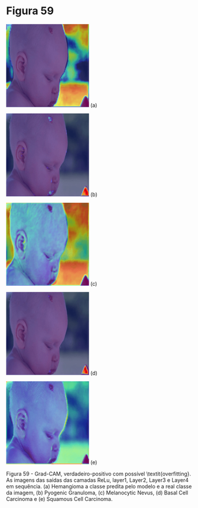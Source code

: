 # Figura 59

![a](./gradcamhemangioma-gif.gif)
(a)

![b](./gradcampyogenic-gif.gif)
(b)

![c](./gradcammelanocytic-gif.gif)
(c)

![d](./gradcambasal-gif.gif)
(d)

![e](./gradcamsquamous-gif.gif)
(e)



Figura 59 - Grad-CAM, verdadeiro-positivo com possível \textit{overfitting}. As imagens das saídas das camadas ReLu, layer1, Layer2, Layer3 e Layer4 em sequência. (a) Hemangioma a classe predita pelo modelo e a real classe da imagem, (b) Pyogenic Granuloma, (c) Melanocytic Nevus, (d) Basal Cell Carcinoma e (e) Squamous Cell Carcinoma.